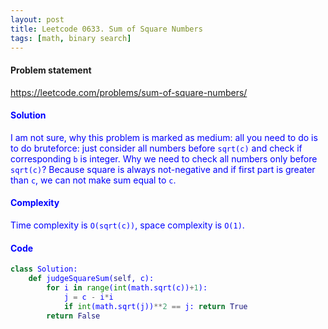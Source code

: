 ```yaml
---
layout: post
title: Leetcode 0633. Sum of Square Numbers
tags: [math, binary search]
---
```


#### Problem statement

<a href="https://leetcode.com/problems/sum-of-square-numbers/"> <font color = blue>https://leetcode.com/problems/sum-of-square-numbers/

#### Solution
I am not sure, why this problem is marked as medium: all you need to do is to do bruteforce: just consider all numbers before `sqrt(c)` and check if corresponding `b` is integer. Why we need to check all numbers only before `sqrt(c)`? Because square is always not-negative and if first part is greater than `c`, we can not make sum equal to `c`.

#### Complexity
Time complexity is `O(sqrt(c))`, space complexity is `O(1)`.

#### Code
```python
class Solution:
    def judgeSquareSum(self, c):
        for i in range(int(math.sqrt(c))+1):
            j = c - i*i
            if int(math.sqrt(j))**2 == j: return True
        return False
```